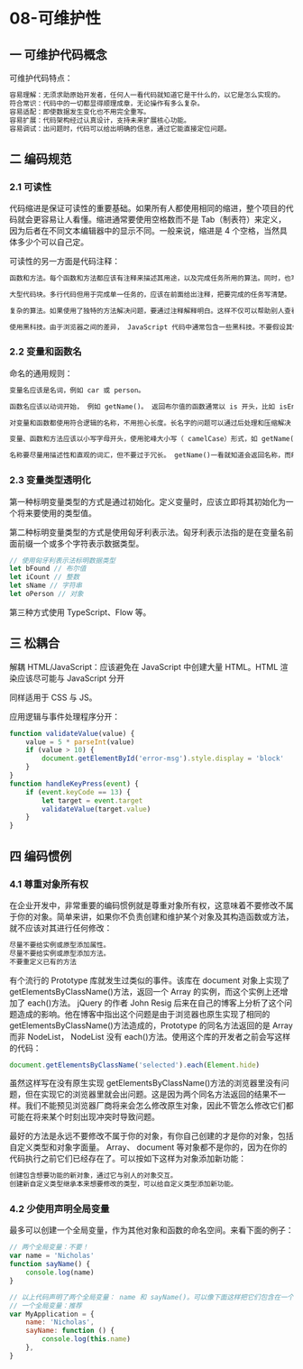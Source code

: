 # 08-可维护性

## 一 可维护代码概念

可维护代码特点：

```txt
容易理解：无须求助原始开发者，任何人一看代码就知道它是干什么的，以它是怎么实现的。
符合常识：代码中的一切都显得顺理成章，无论操作有多么复杂。
容易适配：即使数据发生变化也不用完全重写。
容易扩展：代码架构经过认真设计，支持未来扩展核心功能。
容易调试：出问题时，代码可以给出明确的信息，通过它能直接定位问题。
```

## 二 编码规范

### 2.1 可读性

代码缩进是保证可读性的重要基础。如果所有人都使用相同的缩进，整个项目的代码就会更容易让人看懂。缩进通常要使用空格数而不是 Tab（制表符）来定义，因为后者在不同文本编辑器中的显示不同。一般来说，缩进是 4 个空格，当然具体多少个可以自己定。

可读性的另一方面是代码注释：

```txt
函数和方法。每个函数和方法都应该有注释来描述其用途，以及完成任务所用的算法。同时，也写清使用这个函数或方法的前提（假设）、每个参数的含义，以及函数是否返回值（因为通过函数定义看不出来）。

大型代码块。多行代码但用于完成单一任务的，应该在前面给出注释，把要完成的任务写清楚。

复杂的算法。如果使用了独特的方法解决问题，要通过注释解释明白。这样不仅可以帮助别人查看代码，也可以帮助自己今后查看代码。

使用黑科技。由于浏览器之间的差异， JavaScript 代码中通常包含一些黑科技。不要假设其他人一看就能明白某个黑科技是为了解决某个浏览器的什么问题。如果某个浏览器不能使用正常方式达到目的，那要在注释里把黑科技的用途写出来。这样可以避免别人误以为黑科技没有用而把它“修复”掉，结果你已解决的问题又会出现。
```

### 2.2 变量和函数名

命名的通用规则：

```txt
变量名应该是名词，例如 car 或 person。

函数名应该以动词开始， 例如 getName()。 返回布尔值的函数通常以 is 开头，比如 isEnabled()。

对变量和函数都使用符合逻辑的名称，不用担心长度。长名字的问题可以通过后处理和压缩解决

变量、函数和方法应该以小写字母开头，使用驼峰大小写（ camelCase）形式，如 getName()和isPerson。类名应该首字母大写，如 Person、 RequestFactory。常量值应该全部大写并以下划线相接，比如 REQUEST_TIMEOUT。

名称要尽量用描述性和直观的词汇，但不要过于冗长。 getName()一看就知道会返回名称，而PersonFactory 一看就知道会产生某个 Person 对象或实体。
```

### 2.3 变量类型透明化

第一种标明变量类型的方式是通过初始化。定义变量时，应该立即将其初始化为一个将来要使用的类型值。

第二种标明变量类型的方式是使用匈牙利表示法。匈牙利表示法指的是在变量名前面前缀一个或多个字符表示数据类型。

```js
// 使用匈牙利表示法标明数据类型
let bFound // 布尔值
let iCount // 整数
let sName // 字符串
let oPerson // 对象
```

第三种方式使用 TypeScript、Flow 等。

## 三 松耦合

解耦 HTML/JavaScript：应该避免在 JavaScript 中创建大量 HTML。HTML 渲染应该尽可能与 JavaScript 分开

同样适用于 CSS 与 JS。

应用逻辑与事件处理程序分开：

```js
function validateValue(value) {
    value = 5 * parseInt(value)
    if (value > 10) {
        document.getElementById('error-msg').style.display = 'block'
    }
}
function handleKeyPress(event) {
    if (event.keyCode == 13) {
        let target = event.target
        validateValue(target.value)
    }
}
```

## 四 编码惯例

### 4.1 尊重对象所有权

在企业开发中，非常重要的编码惯例就是尊重对象所有权，这意味着不要修改不属于你的对象。简单来讲，如果你不负责创建和维护某个对象及其构造函数或方法，就不应该对其进行任何修改：

```txt
尽量不要给实例或原型添加属性。
尽量不要给实例或原型添加方法。
不要重定义已有的方法
```

有个流行的 Prototype 库就发生过类似的事件。该库在 document 对象上实现了 getElementsByClassName()方法，返回一个 Array 的实例，而这个实例上还增加了 each()方法。 jQuery 的作者 John Resig 后来在自己的博客上分析了这个问题造成的影响。他在博客中指出这个问题是由于浏览器也原生实现了相同的 getElementsByClassName()方法造成的，Prototype 的同名方法返回的是 Array 而非 NodeList， NodeList 没有 each()方法。使用这个库的开发者之前会写这样的代码：

```js
document.getElementsByClassName('selected').each(Element.hide)
```

虽然这样写在没有原生实现 getElementsByClassName()方法的浏览器里没有问题，但在实现它的浏览器里就会出问题。这是因为两个同名方法返回的结果不一样。我们不能预见浏览器厂商将来会怎么修改原生对象，因此不管怎么修改它们都可能在将来某个时刻出现冲突时导致问题。

最好的方法是永远不要修改不属于你的对象，有你自己创建的才是你的对象，包括自定义类型和对象字面量。 Array、 document 等对象都不是你的，因为在你的代码执行之前它们已经存在了。可以按如下这样为对象添加新功能：

```js
创建包含想要功能的新对象，通过它与别人的对象交互。
创建新自定义类型继承本来想要修改的类型，可以给自定义类型添加新功能。
```

### 4.2 少使用声明全局变量

最多可以创建一个全局变量，作为其他对象和函数的命名空间。来看下面的例子：

```js
// 两个全局变量：不要！
var name = 'Nicholas'
function sayName() {
    console.log(name)
}

// 以上代码声明了两个全局变量： name 和 sayName()。可以像下面这样把它们包含在一个对象中：
// 一个全局变量：推荐
var MyApplication = {
    name: 'Nicholas',
    sayName: function () {
        console.log(this.name)
    },
}
```
